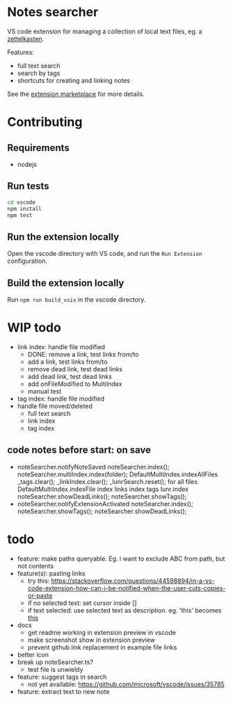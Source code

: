 # Notes searcher

VS code extension for managing a collection of local text files, eg. a
[zettelkasten](https://zettelkasten.de/posts/overview/).

Features:
- full text search
- search by tags
- shortcuts for creating and linking notes

See the [extension marketplace](https://marketplace.visualstudio.com/items?itemName=uozuaho.note-searcher) for more details.


# Contributing

## Requirements

- nodejs


## Run tests

```sh
cd vscode
npm install
npm test
```


## Run the extension locally

Open the vscode directory with VS code, and run the `Run Extension`
configuration.


## Build the extension locally

Run `npm run build_vsix` in the vscode directory.


# WIP todo
- link index: handle file modified
    - DONE: remove a link, test links from/to
    - add a link, test links from/to
    - remove dead link, test dead links
    - add dead link, test dead links
    - add onFileModified to MultiIndex
    - manual test
- tag index: handle file modified
- handle file moved/deleted
    - full text search
    - link index
    - tag index
## code notes before start: on save
- noteSearcher.notifyNoteSaved
    noteSearcher.index();
        noteSearcher.multiIndex.index(folder);
            DefaultMultiIndex.indexAllFiles
                _tags.clear();
                _linkIndex.clear();
                _lunrSearch.reset();
                for all files
                    DefaultMultiIndex.indexFile
                        index links
                        index tags
                        lunr.index
    noteSearcher.showDeadLinks();
    noteSearcher.showTags();
- noteSearcher.notifyExtensionActivated
    noteSearcher.index();
    noteSearcher.showTags();
    noteSearcher.showDeadLinks();
# todo
- feature: make paths queryable. Eg. i want to exclude ABC from path, but not contents
- feature(s): pasting links
    - try this: https://stackoverflow.com/questions/44598894/in-a-vs-code-extension-how-can-i-be-notified-when-the-user-cuts-copies-or-paste
    - if no selected text: set cursor inside []
    - if text selected: use selected text as description. eg. 'this' becomes [this]()
- docs
    - get readme working in extension preview in vscode
    - make screenshot show in extension preview
    - prevent github link replacement in example file links
- better icon
- break up noteSearcher.ts?
    - test file is unwieldy
- feature: suggest tags in search
    - not yet available: https://github.com/microsoft/vscode/issues/35785
- feature: extract text to new note
